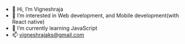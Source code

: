 - 👋 Hi, I’m Vigneshraja
- 👀 I’m interested in Web development, and Mobile development(with React native)
- 🌱 I’m currently learning JavaScript
- 📫 vigneshrajaks@gmail.com
